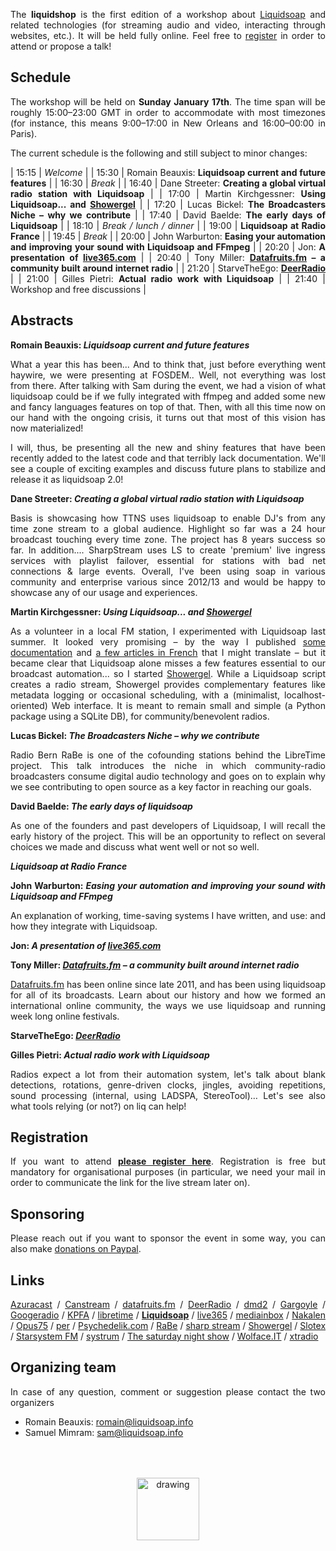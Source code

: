 <style>
p {text-align: justify;}
#downloads {display: none;}
</style>

The **liquidshop** is the first edition of a workshop about
[Liquidsoap](https://www.liquidsoap.info/) and related technologies (for
streaming audio and video, interacting through websites, etc.). It will be held
fully online. Feel free to [register](https://forms.gle/HdGNLz5qM3HVU1ub7) in
order to attend or propose a talk!

Schedule
--------

The workshop will be held on **Sunday January 17th**. The time span will be
roughly 15:00–23:00 GMT in order to accommodate with most timezones (for
instance, this means 9:00–17:00 in New Orleans and 16:00–00:00 in Paris).

The current schedule is the following and still subject to minor changes:

| 15:15 | _Welcome_ |
| 15:30 | Romain Beauxis: __Liquidsoap current and future features__ |
| 16:30 | _Break_ |
| 16:40 | Dane Streeter: __Creating a global virtual radio station with Liquidsoap__ |
| 17:00 | Martin Kirchgessner: __Using Liquidsoap... and [Showergel](https://github.com/martinkirch/showergel)__ |
| 17:20 | Lucas	Bickel: __The Broadcasters Niche – why we contribute__ |
| 17:40 | David Baelde: __The early days of Liquidsoap__ |
| 18:10 | _Break / lunch / dinner_ |
| 19:00 | __Liquidsoap at Radio France__ |
| 19:45 | _Break_ |
| 20:00 | John Warburton: __Easing your automation and improving your sound with Liquidsoap and FFmpeg__ |
| 20:20 | Jon: __A presentation of [live365.com](http://live365.com)__ |
| 20:40 | Tony	Miller: __[Datafruits.fm](http://datafruits.fm/) – a community built around internet radio__ |
| 21:20 | StarveTheEgo: __[DeerRadio](https://www.youtube.com/watch?v=4U5kNWQu300)__ |
| 21:00 | Gilles Pietri: __Actual radio work with Liquidsoap__ |
| 21:40 | Workshop and free discussions |

<!--
Presentations
-------------

Three kinds of presentations will be featured during the workshop:

- _showcase_ (15 min): a short presentation about a website / radio / art
  installation that you built using Liquidsoap or related tools
- _tech talks_ (30 min): an in-depth presentation of a technology related to
  Liquidsoap and streaming in general
- _workshop_: user-centered freeform discussions about your project or issues
  around Liquidsoap and streaming

A detailed presentation about the forthcoming Liquidsoap 2.0 and the new
features will be given by the lead developer Romain Beauxis.
-->

Abstracts
---------

**Romain Beauxis: _Liquidsoap current and future features_**

What a year this has been... And to think that, just before everything went haywire, 
we were presenting at FOSDEM.. Well, not everything was lost from there. After talking
with Sam during the event, we had a vision of what liquidsoap could be if we fully integrated
with ffmpeg and added some new and fancy languages features on top of that. Then, with all this time now
on our hand with the ongoing crisis, it turns out that most of this vision has now materialized!

I will, thus, be presenting all the new and shiny features that have been recently added to the 
latest code and that terribly lack documentation. We'll see a couple of exciting examples and
discuss future plans to stabilize and release it as liquidsoap 2.0!

**Dane Streeter: _Creating a global virtual radio station with Liquidsoap_**

Basis is showcasing how TTNS uses liquidsoap to enable DJ's from any time zone
stream to a global audience. Highlight so far was a 24 hour broadcast touching
every time zone. The project has 8 years success so far. In
addition.... SharpStream uses LS to create 'premium' live ingress services with
playlist failover, essential for stations with bad net connections & large
events. Overall, I've been using soap in various community and enterprise various
since 2012/13 and would be happy to showcase any of our usage and experiences.

**Martin Kirchgessner: _Using Liquidsoap... and [Showergel](https://github.com/martinkirch/showergel)_**

As a volunteer in a local FM station, I experimented with Liquidsoap last
summer. It looked very promising – by the way I published [some
documentation](https://www.liquidsoap.info/doc-dev/beets.html) and [a few
articles in French](https://martinkirch.github.io/tag/liquidsoap.html) that I
might translate – but it became clear that Liquidsoap alone misses a few
features essential to our broadcast automation... so I started
[Showergel](https://github.com/martinkirch/showergel). While a Liquidsoap
script creates a radio stream, Showergel provides complementary features like
metadata logging or occasional scheduling, with a (minimalist,
localhost-oriented) Web interface. It is meant to remain small and simple (a
Python package using a SQLite DB), for community/benevolent radios.

**Lucas	Bickel: _The Broadcasters Niche – why we contribute_**

Radio Bern RaBe is one of the cofounding stations behind the LibreTime
project. This talk introduces the niche in which community-radio broadcasters
consume digital audio technology and goes on to explain why we see contributing
to open source as a key factor in reaching our goals.

**David Baelde: _The early days of liquidsoap_**

As one of the founders and past developers of Liquidsoap, I will recall the
early history of the project. This will be an opportunity to reflect on several
choices we made and discuss what went well or not so well.

**_Liquidsoap at Radio France_**

**John Warburton: _Easing your automation and improving your sound with Liquidsoap and FFmpeg_**

An explanation of working, time-saving systems I have written, and use: and how
they integrate with Liquidsoap.

**Jon: _A presentation of [live365.com](http://live365.com)_**

**Tony	Miller: _[Datafruits.fm](http://datafruits.fm/) – a community built around internet radio_**

[Datafruits.fm](http://datafruits.fm/) has been online since late 2011, and has
been using liquidsoap for all of its broadcasts. Learn about our history and how
we formed an international online community, the ways we use liquidsoap and
running week long online festivals.

**StarveTheEgo: _[DeerRadio](https://www.youtube.com/watch?v=w5sXZDRdbBo)_**

**Gilles Pietri: _Actual radio work with Liquidsoap_**

Radios expect a lot from their automation system, let's talk about blank
detections, rotations, genre-driven clocks, jingles, avoiding repetitions, sound
processing (internal, using LADSPA, StereoTool)… Let's see also what tools
relying (or not?) on liq can help!

Registration
------------

If you want to attend [**please register
here**](https://forms.gle/HdGNLz5qM3HVU1ub7). Registration is free but mandatory
for organisational purposes (in particular, we need your mail in order to
communicate the link for the live stream later on).

Sponsoring
----------

Please reach out if you want to sponsor the event in some way, you can also make
[donations on Paypal](http://paypal.me/LiquidsoapMedia).

Links
-----

[Azuracast](https://azuracast.com) / [Canstream](https://www.canstream.co.uk/) /
[datafruits.fm](https://datafruits.fm/) /
[DeerRadio](https://www.youtube.com/watch?v=4U5kNWQu300) /
[dmd2](https://dmd2.com) / [Gargoyle](http://gargoyle.co.za) /
[Googeradio](https://googeradio.com/) / [KPFA](https://kpfa.org) /
[libretime](https://libretime.org) /
**[Liquidsoap](https://www.liquidsoap.info/)** / [live365](http://live365.com) /
[mediainbox](http://mediainbox.net/) / [Nakalen](http://narkanalen.no/) /
[Opus75](http://opus75.com/) / [per](https://mustafejen.se/~per/) /
[Psychedelik.com](https://www.psychedelik.com/) / [RaBe](https://rabe.ch) /
[sharp stream](https://www.sharp-stream.com/) /
[Showergel](https://github.com/martinkirch/showergel) /
[Slotex](https://slotex.pl/) / [Starsystem FM](https://radiosurle.net/) /
[systrum](https://systrum.net/) / [The saturday night
show](https://www.thethursdaynightshow.com/) /
[Wolface.IT](https://www.wolface.fr/) / [xtradio](https://xtradio.org)


Organizing team
---------------

In case of any question, comment or suggestion please contact the two organizers

- Romain Beauxis: [romain@liquidsoap.info](mailto:romain@liquidsoap.info)
- Samuel Mimram: [sam@liquidsoap.info](mailto:sam@liquidsoap.info)

<center><a href="https://www.liquidsoap.info/"><img src="https://www.liquidsoap.info/assets/img/bottle_invert.png" alt="drawing" height="100px" style="margin-top: 50px;"/></a></center>
